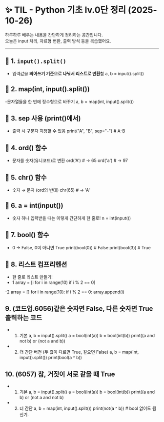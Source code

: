 # ✨ TIL - Python 기초 lv.0단 정리 (2025-10-26)

하루하루 배우는 내용을 간단하게 정리하는 공간입니다.  
오늘은 input 처리, 자료형 변환, 출력 방식 등을 복습했어요.

---

## 📌 1. `input().split()`
- 입력값을 **띄어쓰기 기준으로 나눠서 리스트로 반환**함
a, b = input().split()

## 📌 2. map(int, input().split())
-문자열들을 한 번에 정수형으로 바꾸기
a, b = map(int, input().split())

## 📌 3. sep 사용 (print()에서)
- 출력 시 구분자 지정할 수 있음
print("A", "B", sep="-")  # A-B

## 📌 4. ord() 함수
- 문자를 숫자(유니코드)로 변환
ord('A')  # → 65
ord('a')  # → 97

## 📌  5. chr() 함수
- 숫자 → 문자 (ord의 반대)
chr(65)  # → 'A'

## 📌 6. a = int(input())
- 숫자 하나 입력받을 때는 이렇게 간단하게 한 줄로!
n = int(input())

## 📌 7. bool() 함수
- 0 → False, 0이 아니면 True
print(bool(0))   # False
print(bool(3))   # True

## 📌 8. 리스트 컴프리헨션
- 한 줄로 리스트 만들기!
- 1
array = [i for i in range(10) if i % 2 == 0]

-2
array = []
for i in range(10):
    if i % 2 == 0:
        array.append(i)

## 9. (코드업.6056)같은 숫자면 False, 다른 숫자면 True 출력하는 코드
- 1. 기본
a, b = input().split()
a = bool(int(a))
b = bool(int(b))
print((a and not b) or (not a and b))

- 2. 더 간단 버전 (두 값이 다르면 True, 같으면 False)
a, b = map(int, input().split())
print(bool(a ^ b))

## 10. (6057) 참, 거짓이 서로 같을 때 True
- 1. 기본
a, b = input().split()
a = bool(int(a))
b = bool(int(b))
print((a and b) or (not a and not b)
- 2. 더 간단
a, b = map(int, input().split())
print(not(a ^ b))      # bool 없어도 됨 신기.

